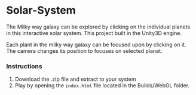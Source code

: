 # Solar-System

The Milky way galaxy can be explored by clicking on the individual planets in this interactive solar system.
This project built in the Unity3D engine. 

Each plant in the milky way galaxy can be focused upon by clicking on it. The camera changes its position to focuses on selected planet. 

### Instructions
1. Download the .zip file and extract to your system
2. Play by opening the `index.html` file located in the Builds/WebGL folder.
